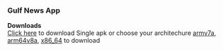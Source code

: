 
### Gulf News App
**Downloads**\
[Click here](https://github.com/vel-jack/nothingbox/raw/master/gulf_news/app-release.apk) 
to download Single apk or choose your architechure 
[armv7a](https://github.com/vel-jack/nothingbox/raw/master/gulf_news/app-armeabi-v7a-release.apk), 
[arm64v8a](https://github.com/vel-jack/nothingbox/raw/master/gulf_news/app-arm64-v8a-release.apk), 
[x86_64](https://github.com/vel-jack/nothingbox/raw/master/gulf_news/app-armeabi-v7a-release.apk) to download
